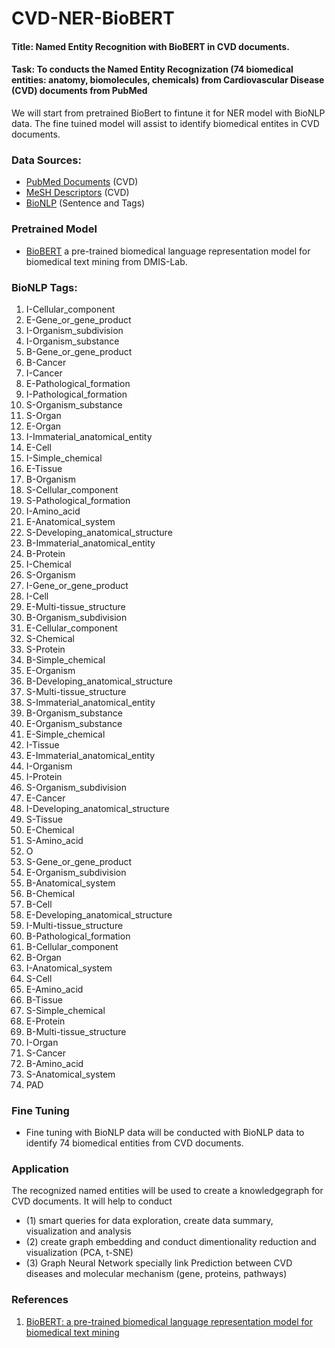 # CVD-NER-BioBERT

#### Title: Named Entity Recognition with BioBERT in CVD documents. 

#### Task: To conducts the Named Entity Recognization (74 biomedical entities: anatomy, biomolecules, chemicals) from Cardiovascular Disease (CVD) documents from PubMed

We will start from pretrained BioBert to fintune it for NER model with BioNLP data. The fine tuined model will assist to identify biomedical entites in CVD documents.

### Data Sources:
 - [PubMed Documents](https://pubmed.ncbi.nlm.nih.gov/download/) (CVD)
 - [MeSH Descriptors](https://meshb.nlm.nih.gov/treeView) (CVD)
 - [BioNLP](https://www.ncbi.nlm.nih.gov/research/bionlp/Data/) (Sentence and Tags)

### Pretrained Model
-  [BioBERT](https://github.com/dmis-lab/biobert) a pre-trained biomedical language representation model for biomedical text mining from DMIS-Lab.

### BioNLP Tags:


1. I-Cellular_component
2. E-Gene_or_gene_product
3. I-Organism_subdivision
4. I-Organism_substance
5. B-Gene_or_gene_product
6. B-Cancer
7. I-Cancer
8. E-Pathological_formation
9. I-Pathological_formation
10. S-Organism_substance
11. S-Organ
12. E-Organ
13. I-Immaterial_anatomical_entity
14. E-Cell
15. I-Simple_chemical
16. E-Tissue
17. B-Organism
18. S-Cellular_component
19. S-Pathological_formation
20. I-Amino_acid
21. E-Anatomical_system
22. S-Developing_anatomical_structure
23. B-Immaterial_anatomical_entity
24. B-Protein
25. I-Chemical
26. S-Organism
27. I-Gene_or_gene_product
28. I-Cell
29. E-Multi-tissue_structure
30. B-Organism_subdivision
31. E-Cellular_component
32. S-Chemical
33. S-Protein
34. B-Simple_chemical
35. E-Organism
36. B-Developing_anatomical_structure
37. S-Multi-tissue_structure
38. S-Immaterial_anatomical_entity
39. B-Organism_substance
40. E-Organism_substance
41. E-Simple_chemical
42. I-Tissue
43. E-Immaterial_anatomical_entity
44. I-Organism
45. I-Protein
46. S-Organism_subdivision
47. E-Cancer
48. I-Developing_anatomical_structure
49. S-Tissue
50. E-Chemical
51. S-Amino_acid
52. O
53. S-Gene_or_gene_product
54. E-Organism_subdivision
55. B-Anatomical_system
56. B-Chemical
57. B-Cell
58. E-Developing_anatomical_structure
59. I-Multi-tissue_structure
60. B-Pathological_formation
61. B-Cellular_component
62. B-Organ
63. I-Anatomical_system
64. S-Cell
65. E-Amino_acid
66. B-Tissue
67. S-Simple_chemical
68. E-Protein
69. B-Multi-tissue_structure
70. I-Organ
71. S-Cancer
72. B-Amino_acid
73. S-Anatomical_system
74. PAD


### Fine Tuning
- Fine tuning with BioNLP data will be conducted with BioNLP data to identify 74 biomedical entities from CVD documents.

### Application
The recognized named entities will be used to create a knowledgegraph for CVD documents. It will help to conduct
-  (1) smart queries for data exploration, create data summary, visualization and analysis 
-  (2) create graph embedding and conduct dimentionality reduction and visualization (PCA, t-SNE)
-  (3) Graph Neural Network specially link Prediction between CVD diseases and molecular mechanism (gene,  proteins, pathways)


### References
1. [BioBERT: a pre-trained biomedical language representation model for biomedical text mining](https://www.ncbi.nlm.nih.gov/pmc/articles/PMC7703786/)
